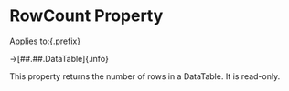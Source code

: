 # RowCount Property

Applies to:{.prefix}

→[##.##.DataTable]{.info}

This property returns the number of rows in a DataTable. It is read-only.

